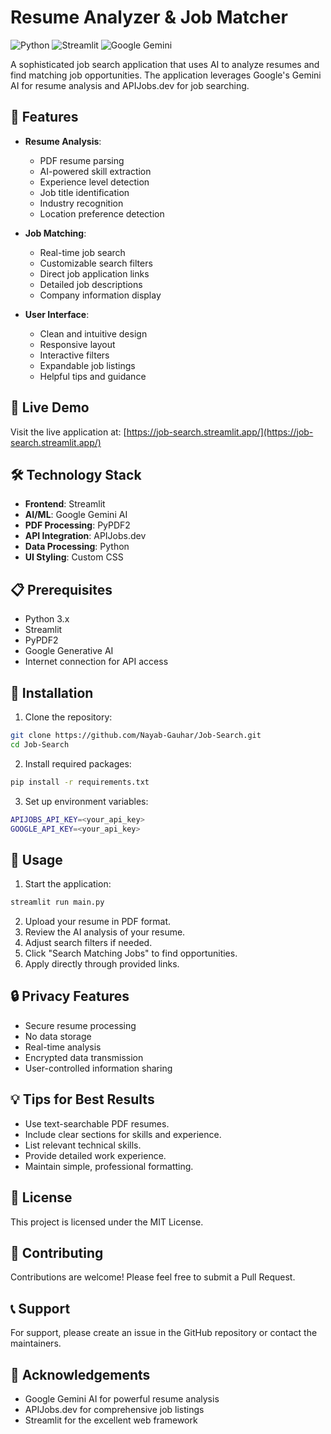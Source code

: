# Resume Analyzer & Job Matcher

![Python](https://img.shields.io/badge/Python-3.x-blue)
![Streamlit](https://img.shields.io/badge/Streamlit-App-FF4B4B)
![Google Gemini](https://img.shields.io/badge/AI-Google_Gemini-green)

A sophisticated job search application that uses AI to analyze resumes and find matching job opportunities. The application leverages Google's Gemini AI for resume analysis and APIJobs.dev for job searching.

## 🌟 Features

- **Resume Analysis**: 
  - PDF resume parsing
  - AI-powered skill extraction
  - Experience level detection
  - Job title identification
  - Industry recognition
  - Location preference detection

- **Job Matching**:
  - Real-time job search
  - Customizable search filters
  - Direct job application links
  - Detailed job descriptions
  - Company information display

- **User Interface**:
  - Clean and intuitive design
  - Responsive layout
  - Interactive filters
  - Expandable job listings
  - Helpful tips and guidance

## 🚀 Live Demo
Visit the live application at: [https://job-search.streamlit.app/](https://job-search.streamlit.app/)

## 🛠️ Technology Stack

- **Frontend**: Streamlit
- **AI/ML**: Google Gemini AI
- **PDF Processing**: PyPDF2
- **API Integration**: APIJobs.dev
- **Data Processing**: Python
- **UI Styling**: Custom CSS

## 📋 Prerequisites

- Python 3.x
- Streamlit
- PyPDF2
- Google Generative AI
- Internet connection for API access

## 🔧 Installation

1. Clone the repository:
```bash
git clone https://github.com/Nayab-Gauhar/Job-Search.git
cd Job-Search
```

2. Install required packages:
```bash
pip install -r requirements.txt
```

3. Set up environment variables:
```bash
APIJOBS_API_KEY=<your_api_key>
GOOGLE_API_KEY=<your_api_key>
```

## 🎯 Usage

1. Start the application:
```bash
streamlit run main.py
```

2. Upload your resume in PDF format.
3. Review the AI analysis of your resume.
4. Adjust search filters if needed.
5. Click "Search Matching Jobs" to find opportunities.
6. Apply directly through provided links.

## 🔒 Privacy Features

- Secure resume processing
- No data storage
- Real-time analysis
- Encrypted data transmission
- User-controlled information sharing

## 💡 Tips for Best Results

- Use text-searchable PDF resumes.
- Include clear sections for skills and experience.
- List relevant technical skills.
- Provide detailed work experience.
- Maintain simple, professional formatting.

## 📝 License

This project is licensed under the MIT License.

## 🤝 Contributing

Contributions are welcome! Please feel free to submit a Pull Request.

## 📞 Support

For support, please create an issue in the GitHub repository or contact the maintainers.

## 🙏 Acknowledgements

- Google Gemini AI for powerful resume analysis
- APIJobs.dev for comprehensive job listings
- Streamlit for the excellent web framework
